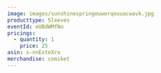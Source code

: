 ```yaml
---
image: images/sunshinespringeuwerqeuuacwavk.jpg
producttype: Sleeves
eventId: eUBdWMfNo
pricings:
  - quantity: 1
    price: 25
asin: s-nnExteXrx
merchandise: comiket
---
```


